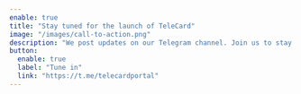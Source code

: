 ```yaml
---
enable: true
title: "Stay tuned for the launch of TeleCard"
image: "/images/call-to-action.png"
description: "We post updates on our Telegram channel. Join us to stay in the loop. We'll also be doing giveaways to our early adopters."
button:
  enable: true
  label: "Tune in"
  link: "https://t.me/telecardportal"
---
```

